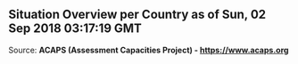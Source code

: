 ## Situation Overview per Country as of Sun, 02 Sep 2018 03:17:19 GMT

Source: **ACAPS (Assessment Capacities Project) - https://www.acaps.org**